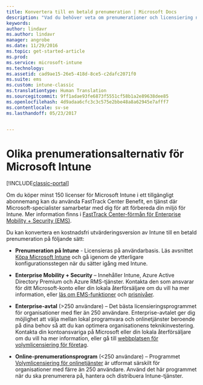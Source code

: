 ```yaml
---
title: Konvertera till en betald prenumeration | Microsoft Docs
description: "Vad du behöver veta om prenumerationer och licensiering när du har skapat din kostnadsfria 30-dagars utvärderingsversion av Intune."
keywords: 
author: lindavr
ms.author: lindavr
manager: angrobe
ms.date: 11/29/2016
ms.topic: get-started-article
ms.prod: 
ms.service: microsoft-intune
ms.technology: 
ms.assetid: cad9ae15-26e5-418d-8ce5-c2dafc2071f0
ms.suite: ems
ms.custom: intune-classic
ms.translationtype: Human Translation
ms.sourcegitcommit: 9ff1adae93fe6873f5551cf58b1a2e89638dee85
ms.openlocfilehash: 4d9adaa6cfc3c3c575e2bbe48a8a62945e7afff7
ms.contentlocale: sv-se
ms.lasthandoff: 05/23/2017


---
```


# <a name="ways-to-subscribe-to-microsoft-intune"></a>Olika prenumerationsalternativ för Microsoft Intune

[!INCLUDE[classic-portal](../includes/classic-portal.md)]

Om du köper minst 150 licenser för Microsoft Intune i ett tillgängligt abonnemang kan du använda FastTrack Center Benefit, en tjänst där Microsoft-specialister samarbetar med dig för att förbereda din miljö för Intune. Mer information finns i [FastTrack Center-förmån för Enterprise Mobility + Security (EMS)](https://docs.microsoft.com/enterprise-mobility/Solutions/fasttrack-center-benefit-for-enterprise-mobility-suite-ems).

Du kan konvertera en kostnadsfri utvärderingsversion av Intune till en betald prenumeration på följande sätt:

-   **Prenumeration på Intune** - Licensieras på användarbasis. Läs avsnittet [Köpa Microsoft Intune](/intune-classic/get-started/start-with-a-paid-subscription-to-microsoft-intune) och gå igenom de ytterligare konfigurationsstegen när du sätter igång med Intune.

-   **Enterprise Mobility + Security** – Innehåller Intune, Azure Active Directory Premium och Azure RMS-tjänster. Kontakta den som ansvarar för ditt Microsoft-konto eller din lokala återförsäljare om du vill ha mer information, eller [läs om EMS-funktioner](https://www.microsoft.com/server-cloud/enterprise-mobility/overview.aspx) och [prisnivåer](https://www.microsoft.com/server-cloud/products/enterprise-mobility-suite/Purchasing.aspx).

-   **Enterprise-avtal** (&gt;250 användare) – Det bästa licensieringsprogrammet för organisationer med fler än 250 användare. Enterprise-avtalet ger dig möjlighet att välja mellan lokal programvara och onlinetjänster beroende på dina behov så att du kan optimera organisationens teknikinvestering. Kontakta din kontoansvariga på Microsoft eller din lokala återförsäljare om du vill ha mer information, eller gå till [webbplatsen för volymlicensiering för företag](http://www.microsoft.com/licensing/licensing-options/enterprise.aspx).

-   **Online-prenumerationsprogram** (&lt;250 användare) – Programmet [Volymlicensiering för onlinetjänster](http://www.microsoft.com/licensing/online-services/default.aspx) är utformat särskilt för organisationer med färre än 250 användare. Använd det här programmet när du ska prenumerera på, hantera och distribuera Intune-tjänster.

